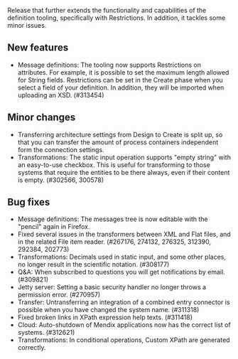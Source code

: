 Release that further extends the functionality and capabilities of the definition tooling, specifically with Restrictions. In addition, it tackles some minor issues.
## New features
- Message definitions: The tooling now supports Restrictions on attributes. For example, it is possible to set the maximum length allowed for String fields. Restrictions can be set in the Create phase when you select a field of your definition. In addition, they will be imported when uploading an XSD. (#313454)
## Minor changes
- Transferring architecture settings from Design to Create is split up, so that you can transfer the amount of process containers independent form the connection settings.
- Transformations: The static input operation supports "empty string" with an easy-to-use checkbox. This is useful for transforming to those systems that require the entities to be there always, even if their content is empty. (#302566, 300578)
## Bug fixes
- Message definitions: The messages tree is now editable with the "pencil" again in Firefox.
- Fixed several issues in the transformers between XML and Flat files, and in the related File item reader. (#267176, 274132, 276325, 312390, 292384, 202773)
- Transformations: Decimals used in static input, and some other places, no longer result in the scientific notation. (#308177)
- Q&A: When subscribed to questions you will get notifications by email. (#309821)
- Jetty server: Setting a basic security handler no longer throws a permission error. (#270957)
- Transfer: Untransferring an integration of a combined entry connector is possible when you have changed the system name. (#311318)
- Fixed broken links in XPath expression help texts. (#311418)
- Cloud: Auto-shutdown of Mendix applications now has the correct list of systems. (#312621)
- Transformations: In conditional operations, Custom XPath are generated correctly.
